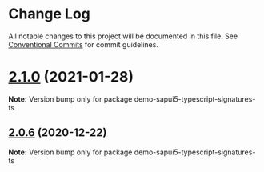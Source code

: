 # Change Log

All notable changes to this project will be documented in this file.
See [Conventional Commits](https://conventionalcommits.org) for commit guidelines.

# [2.1.0](https://github.com/SAP/ui5-typescript/compare/v2.0.6...v2.1.0) (2021-01-28)

**Note:** Version bump only for package demo-sapui5-typescript-signatures-ts

## [2.0.6](https://github.com/SAP/ui5-typescript/compare/v2.0.5...v2.0.6) (2020-12-22)

**Note:** Version bump only for package demo-sapui5-typescript-signatures-ts
